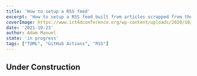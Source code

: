 ```yaml
---
title: 'How to setup a RSS feed'
excerpt: 'How to setup a RSS feed built from articles scrapped from the internet using GitHub Actions.'
coverImage: https://www.ict4dconference.org/wp-content/uploads/2020/10/rss-feed-logo-768x384.png
date: '2021-10-23'
author: Adam Manuel
state: 'in progress'
tags: ["TOML", "GitHub Actions", "RSS"]
---
```


## Under Construction
